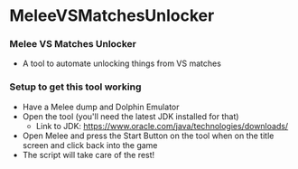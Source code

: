 # MeleeVSMatchesUnlocker

### Melee VS Matches Unlocker
* A tool to automate unlocking things from VS matches

### Setup to get this tool working
* Have a Melee dump and Dolphin Emulator
* Open the tool (you'll need the latest JDK installed for that)
    * Link to JDK: https://www.oracle.com/java/technologies/downloads/
* Open Melee and press the Start Button on the tool when on the title screen and click back into the game
* The script will take care of the rest!